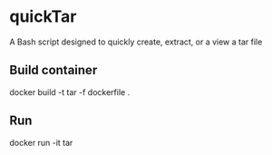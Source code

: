 # quickTar
A Bash script designed to quickly create, extract, or a view a tar file

## Build container
docker build -t tar -f dockerfile .
## Run
docker run -it tar
